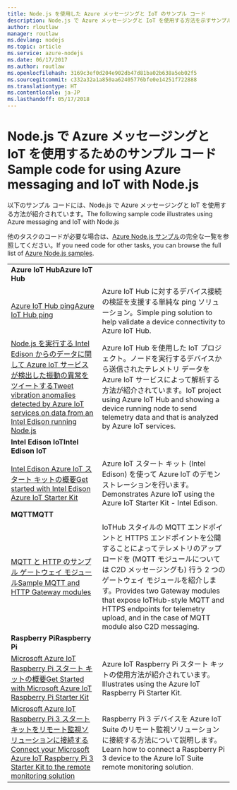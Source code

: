 ```yaml
---
title: Node.js を使用した Azure メッセージングと IoT のサンプル コード
description: Node.js で Azure メッセージングと IoT を使用する方法を示すサンプル コード
author: rloutlaw
manager: routlaw
ms.devlang: nodejs
ms.topic: article
ms.service: azure-nodejs
ms.date: 06/17/2017
ms.author: routlaw
ms.openlocfilehash: 3169c3ef0d204e902db47d81ba02b638a5eb02f5
ms.sourcegitcommit: c332a32a1a850aa62405776bfe0e14251f722888
ms.translationtype: HT
ms.contentlocale: ja-JP
ms.lasthandoff: 05/17/2018
---
```

# <a name="sample-code-for-using-azure-messaging-and-iot-with-nodejs"></a><span data-ttu-id="2424d-103">Node.js で Azure メッセージングと IoT を使用するためのサンプル コード</span><span class="sxs-lookup"><span data-stu-id="2424d-103">Sample code for using Azure messaging and IoT with Node.js</span></span>

<span data-ttu-id="2424d-104">以下のサンプル コードには、Node.js で Azure メッセージングと IoT を使用する方法が紹介されています。</span><span class="sxs-lookup"><span data-stu-id="2424d-104">The following sample code illustrates using Azure messaging and IoT with Node.js</span></span>

<span data-ttu-id="2424d-105">他のタスクのコードが必要な場合は、[Azure Node.js サンプル](https://azure.microsoft.com/resources/samples/?term=nodejs)の完全な一覧を参照してください。</span><span class="sxs-lookup"><span data-stu-id="2424d-105">If you need code for other tasks, you can browse the full list of [Azure Node.js samples](https://azure.microsoft.com/resources/samples/?term=nodejs).</span></span>

| | |
|---|---|
| <span data-ttu-id="2424d-106">**Azure IoT Hub**</span><span class="sxs-lookup"><span data-stu-id="2424d-106">**Azure IoT Hub**</span></span> ||
| [<span data-ttu-id="2424d-107">Azure IoT Hub ping</span><span class="sxs-lookup"><span data-stu-id="2424d-107">Azure IoT Hub ping</span></span>](https://github.com/Azure-Samples/iot-hub-node-ping) | <span data-ttu-id="2424d-108">Azure IoT Hub に対するデバイス接続の検証を支援する単純な ping ソリューション。</span><span class="sxs-lookup"><span data-stu-id="2424d-108">Simple ping solution to help validate a device connectivity to Azure IoT Hub.</span></span> |
| [<span data-ttu-id="2424d-109">Node.js を実行する Intel Edison からのデータに関して Azure IoT サービスが検出した振動の異常をツイートする</span><span class="sxs-lookup"><span data-stu-id="2424d-109">Tweet vibration anomalies detected by Azure IoT services on data from an Intel Edison running Node.js</span></span>](https://azure.microsoft.com/resources/samples/iot-hub-nodejs-intel-edison-vibration-anomaly-detection/) | <span data-ttu-id="2424d-110">Azure IoT Hub を使用した IoT プロジェクト。ノードを実行するデバイスから送信されたテレメトリ データを Azure IoT サービスによって解析する方法が紹介されています。</span><span class="sxs-lookup"><span data-stu-id="2424d-110">IoT project using Azure IoT Hub and showing a device running node to send telemetry data and that is analyzed by Azure IoT services.</span></span> |
| <span data-ttu-id="2424d-111">**Intel Edison IoT**</span><span class="sxs-lookup"><span data-stu-id="2424d-111">**Intel Edison IoT**</span></span> ||
| [<span data-ttu-id="2424d-112">Intel Edison Azure IoT スタート キットの概要</span><span class="sxs-lookup"><span data-stu-id="2424d-112">Get started with Intel Edison Azure IoT Starter Kit</span></span>](https://github.com/Azure-Samples/iot-hub-node-intel-edison-getstartedkit) | <span data-ttu-id="2424d-113">Azure IoT スタート キット (Intel Edison) を使って Azure IoT のデモンストレーションを行います。</span><span class="sxs-lookup"><span data-stu-id="2424d-113">Demonstrates Azure IoT using the Azure IoT Starter Kit - Intel Edison.</span></span> |
| <span data-ttu-id="2424d-114">**MQTT**</span><span class="sxs-lookup"><span data-stu-id="2424d-114">**MQTT**</span></span> ||
| [<span data-ttu-id="2424d-115">MQTT と HTTP のサンプル ゲートウェイ モジュール</span><span class="sxs-lookup"><span data-stu-id="2424d-115">Sample MQTT and HTTP Gateway modules</span></span>](https://github.com/Azure-Samples/iot-gateway-mqtt-http) | <span data-ttu-id="2424d-116">IoTHub スタイルの MQTT エンドポイントと HTTPS エンドポイントを公開することによってテレメトリのアップロードを (MQTT モジュールについては C2D メッセージングも) 行う 2 つのゲートウェイ モジュールを紹介します。</span><span class="sxs-lookup"><span data-stu-id="2424d-116">Provides two Gateway modules that expose IoTHub-style MQTT and HTTPS endpoints for telemetry upload, and in the case of MQTT module also C2D messaging.</span></span> |
| <span data-ttu-id="2424d-117">**Raspberry Pi**</span><span class="sxs-lookup"><span data-stu-id="2424d-117">**Raspberry Pi**</span></span> ||
| [<span data-ttu-id="2424d-118">Microsoft Azure IoT Raspberry Pi スタート キットの概要</span><span class="sxs-lookup"><span data-stu-id="2424d-118">Get Started with Microsoft Azure IoT Raspberry Pi Starter Kit</span></span>](https://github.com/Azure-Samples/iot-hub-node-raspberrypi-getting-started) | <span data-ttu-id="2424d-119">Azure IoT Raspberry Pi スタート キットの使用方法が紹介されています。</span><span class="sxs-lookup"><span data-stu-id="2424d-119">Illustrates using the Azure IoT Raspberry Pi Starter Kit.</span></span> |
| [<span data-ttu-id="2424d-120">Microsoft Azure IoT Raspberry Pi 3 スタート キットをリモート監視ソリューションに接続する</span><span class="sxs-lookup"><span data-stu-id="2424d-120">Connect your Microsoft Azure IoT Raspberry Pi 3 Starter Kit to the remote monitoring solution</span></span>](https://azure.microsoft.com/resources/samples/iot-remote-monitoring-node-raspberrypi-getstartedkit/) | <span data-ttu-id="2424d-121">Raspberry Pi 3 デバイスを Azure IoT Suite のリモート監視ソリューションに接続する方法について説明します。</span><span class="sxs-lookup"><span data-stu-id="2424d-121">Learn how to connect a Raspberry Pi 3 device to the Azure IoT Suite remote monitoring solution.</span></span> |
